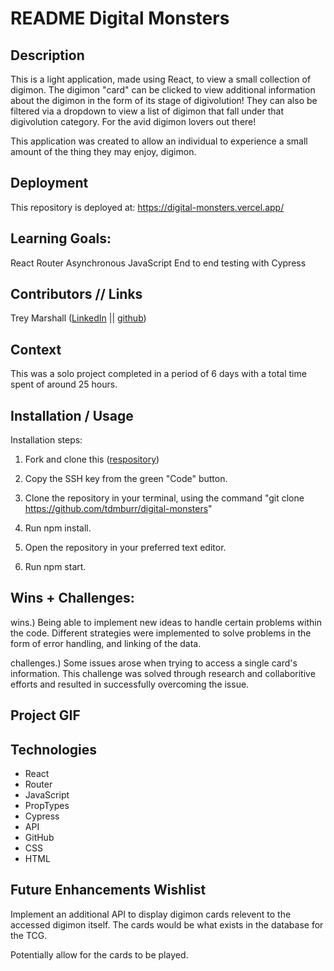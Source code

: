 # README Digital Monsters

## Description
This is a light application, made using React, to view a small collection of digimon. The digimon "card" can be clicked to view additional information about the digimon in the form of its stage of digivolution! They can also be filtered via a dropdown to view a list of digimon that fall under that digivolution category. For the avid digimon lovers out there!

This application was created to allow an individual to experience a small amount of the thing they may enjoy, digimon.

## Deployment

This repository is deployed at: https://digital-monsters.vercel.app/

## Learning Goals:

React
Router
Asynchronous JavaScript
End to end testing with Cypress

## Contributors  //  Links

Trey Marshall ([LinkedIn](https://www.linkedin.com/in/tdmars/) || [github](https://github.com/tdmburr))

## Context

This was a solo project completed in a period of 6 days with a total time spent of around 25 hours.

## Installation / Usage

Installation steps:  

1. Fork and clone this ([respository](https://github.com/tdmburr/digital-monsters)) 

2. Copy the SSH key from the green "Code" button.

3. Clone the repository in your terminal, using the command "git clone https://github.com/tdmburr/digital-monsters"

4. Run npm install.

5. Open the repository in your preferred text editor.

6. Run npm start.

## Wins + Challenges:

wins.) Being able to implement new ideas to handle certain problems within the code. Different strategies were implemented to solve problems in the form of error handling, and linking of the data.

challenges.) Some issues arose when trying to access a single card's information. This challenge was solved through research and collaboritive efforts and resulted in successfully overcoming the issue.

## Project GIF

## Technologies 

- React
- Router
- JavaScript
- PropTypes
- Cypress
- API
- GitHub
- CSS
- HTML

## Future Enhancements Wishlist

Implement an additional API to display digimon cards relevent to the accessed digimon itself. The cards would be what exists in the database for the TCG.

Potentially allow for the cards to be played.



